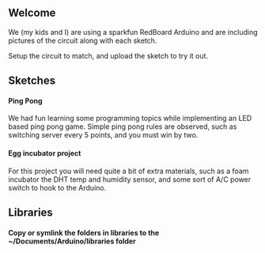 ## Welcome

We (my kids and I) are using a sparkfun RedBoard Arduino and are including
pictures of the circuit along with each sketch.

Setup the circuit to match, and upload the sketch to try it out.


## Sketches

#### Ping Pong
We had fun learning some programming topics while implementing
an LED based ping pong game. Simple ping pong rules are observed, such as
switching server every 5 points, and you must win by two.


#### Egg incubator project
For this project you will need quite a bit of extra materials, such as a foam incubator
the DHT temp and humidity sensor, and some sort of A/C power switch to hook to the Arduino.


## Libraries

#### Copy or symlink the folders in libraries to the ~/Documents/Arduino/libraries folder

